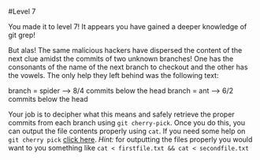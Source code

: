 #Level 7

You made it to level 7! It appears you have gained a deeper knowledge of git grep!

But alas! The same malicious hackers have dispersed the content of the next clue amidst the commits of two unknown branches!
One has the consonants of the name of the next branch to checkout and the other has the vowels. 
The only help they left behind was the following text:

branch = spider --> 8/4 commits below the head
branch = ant --> 6/2 commits below the head

Your job is to decipher what this means and safely retrieve the proper commits from each branch using ```git cherry-pick```.
Once you do this, you can output the file contents properly using ```cat```.
If you need some help on ```git cherry pick``` [click here](http://git-scm.com/docs/git-cherry-pick).
*Hint:* for outputting the files properly you would want to you something like ```cat < firstfile.txt && cat < secondfile.txt```
